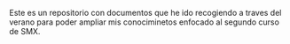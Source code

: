 Este es un repositorio con documentos que he ido recogiendo a traves del verano para poder ampliar mis conociminetos enfocado al segundo curso de SMX. 
